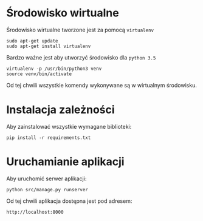# Środowisko wirtualne

Środowisko wirtualne tworzone jest za pomocą `virtualenv`
```
sudo apt-get update
sudo apt-get install virtualenv
```

Bardzo ważne jest aby utworzyć środowisko dla `python 3.5`
```
virtualenv -p /usr/bin/python3 venv
source venv/bin/activate
```

Od tej chwili wszystkie komendy wykonywane są w wirtualnym środowisku.

# Instalacja zależności

Aby zainstalować wszystkie wymagane biblioteki:
```
pip install -r requirements.txt
```

# Uruchamianie aplikacji

Aby uruchomić serwer aplikacji:
```
python src/manage.py runserver
```

Od tej chwili aplikacja dostępna jest pod adresem:
```
http://localhost:8000
```
